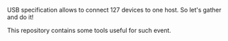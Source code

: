 USB specification allows to connect 127 devices to one host. So let's gather and do it!

This repository contains some tools useful for such event.
